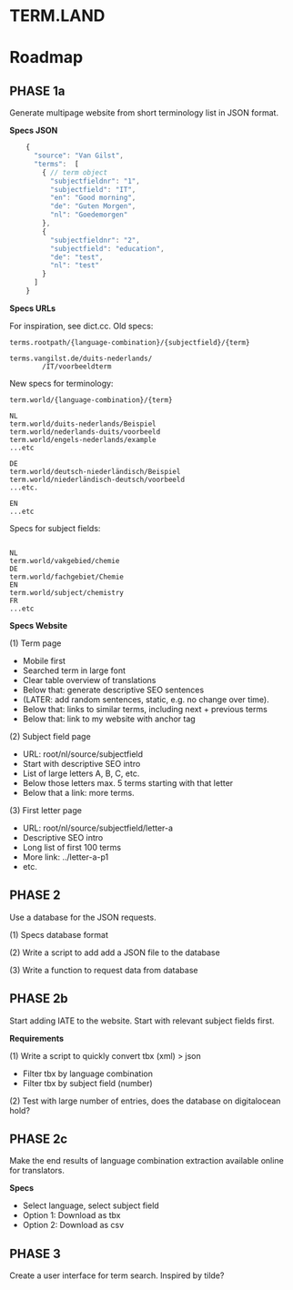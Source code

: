 # TERM.LAND

# Roadmap

## PHASE 1a
Generate multipage website from short terminology list in JSON format.

__Specs JSON__

```javascript
    {
      "source": "Van Gilst",
      "terms":  [
        { // term object
          "subjectfieldnr": "1",
          "subjectfield": "IT",
          "en": "Good morning",
          "de": "Guten Morgen",
          "nl": "Goedemorgen"
        },
        {
          "subjectfieldnr": "2",
          "subjectfield": "education",
          "de": "test",
          "nl": "test"
        }
      ]
    }
```

__Specs URLs__

For inspiration, see dict.cc. Old specs:

```url
terms.rootpath/{language-combination}/{subjectfield}/{term}

terms.vangilst.de/duits-nederlands/
        /IT/voorbeeldterm
```

New specs for terminology:

```url
term.world/{language-combination}/{term}

NL
term.world/duits-nederlands/Beispiel
term.world/nederlands-duits/voorbeeld
term.world/engels-nederlands/example
...etc

DE
term.world/deutsch-niederländisch/Beispiel
term.world/niederländisch-deutsch/voorbeeld
...etc.

EN
...etc

```

Specs for subject fields:

```url

NL
term.world/vakgebied/chemie
DE
term.world/fachgebiet/Chemie
EN
term.world/subject/chemistry
FR
...etc
```


__Specs Website__

(1) Term page
* Mobile first
* Searched term in large font
* Clear table overview of translations
* Below that: generate descriptive SEO sentences
* (LATER: add random sentences, static, e.g. no change over time).
* Below that: links to similar terms, including next + previous terms
* Below that: link to my website with anchor tag

(2) Subject field page
* URL: root/nl/source/subjectfield
* Start with descriptive SEO intro
* List of large letters A, B, C, etc.
* Below those letters max. 5 terms starting with that letter
* Below that a link: more terms.

(3) First letter page
* URL: root/nl/source/subjectfield/letter-a
* Descriptive SEO intro
* Long list of first 100 terms
* More link: ../letter-a-p1
* etc.

## PHASE 2
Use a database for the JSON requests.

(1) Specs database format

(2) Write a script to add add a JSON file to the database

(3) Write a function to request data from database

## PHASE 2b
Start adding IATE to the website. Start with relevant subject fields first.

__Requirements__

(1) Write a script to quickly convert tbx (xml) > json
* Filter tbx by language combination
* Filter tbx by subject field (number)

(2) Test with large number of entries, does the database on digitalocean hold?

## PHASE 2c
Make the end results of language combination extraction available online for translators.

__Specs__
* Select language, select subject field
* Option 1: Download as tbx
* Option 2: Download as csv

## PHASE 3
Create a user interface for term search. Inspired by tilde?

